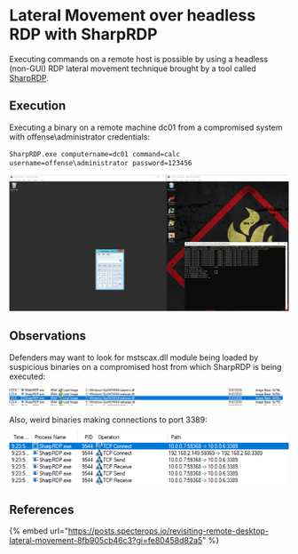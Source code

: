 # Lateral Movement over headless RDP with SharpRDP

Executing commands on a remote host is possible by using a headless \(non-GUI\) RDP lateral movement technique brought by a tool called [SharpRDP](https://posts.specterops.io/revisiting-remote-desktop-lateral-movement-8fb905cb46c3?gi=fe80458d82a5).

## Execution

Executing a binary on a remote machine dc01 from a compromised system with offense\administrator credentials:

```text
SharpRDP.exe computername=dc01 command=calc username=offense\administrator password=123456
```

![](../../.gitbook/assets/image%20%2899%29.png)

## Observations

Defenders may want to look for mstscax.dll module being loaded by suspicious binaries on a compromised host from which SharpRDP is being executed:

![](../../.gitbook/assets/image%20%28360%29.png)

Also, weird binaries making connections to port 3389:

![](../../.gitbook/assets/image%20%2830%29.png)

## References

{% embed url="https://posts.specterops.io/revisiting-remote-desktop-lateral-movement-8fb905cb46c3?gi=fe80458d82a5" %}



